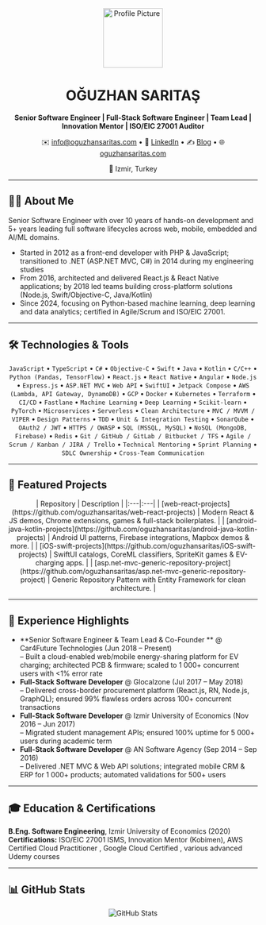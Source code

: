 <!-- Profile overview for OĞUZHAN SARITAŞ -->

<div align="center">
  <img src="https://github.com/oguzhansaritas.png" width="120" alt="Profile Picture" />
  <h1>OĞUZHAN SARITAŞ</h1>
  <p><strong>Senior Software Engineer | Full-Stack Software Engineer | Team Lead | Innovation Mentor | ISO/EIC 27001 Auditor</strong></p>
  <p>
    ✉️ <a href="mailto:info@oguzhansaritas.com">info@oguzhansaritas.com</a> •
    🔗 <a href="https://linkedin.com/in/legastive">LinkedIn</a> •
    ✍️ <a href="https://medium.com/@legastive">Blog</a> •
    🌐 <a href="https://oguzhansaritas.com">oguzhansaritas.com</a>
  </p>
  <p>📍 Izmir, Turkey</p>
</div>

---

## 👨‍💻 About Me  
Senior Software Engineer with over 10 years of hands-on development and 5+ years leading full software lifecycles across web, mobile, embedded and AI/ML domains.  
- Started in 2012 as a front-end developer with PHP & JavaScript; transitioned to .NET (ASP.NET MVC, C#) in 2014 during my engineering studies  
- From 2016, architected and delivered React.js & React Native applications; by 2018 led teams building cross-platform solutions (Node.js, Swift/Objective-C, Java/Kotlin)  
- Since 2024, focusing on Python-based machine learning, deep learning and data analytics; certified in Agile/Scrum and ISO/EIC 27001. 

---

## 🛠 Technologies & Tools  

<div align="center">
  <code>JavaScript</code> • <code>TypeScript</code> • <code>C#</code> • <code>Objective-C</code> • <code>Swift</code> •
  <code>Java</code> • <code>Kotlin</code> • <code>C/C++</code> • <code>Python (Pandas, TensorFlow)</code> •
  <code>React.js</code> • <code>React Native</code> • <code>Angular</code> • <code>Node.js</code> • <code>Express.js</code> •
  <code>ASP.NET MVC</code> • <code>Web API</code> • <code>SwiftUI</code> • <code>Jetpack Compose</code> •
  <code>AWS (Lambda, API Gateway, DynamoDB)</code> • <code>GCP</code> • <code>Docker</code> • <code>Kubernetes</code> •
  <code>Terraform</code> • <code>CI/CD</code> • <code>Fastlane</code> • <code>Machine Learning</code> •
  <code>Deep Learning</code> • <code>Scikit-learn</code> • <code>PyTorch</code> • <code>Microservices</code> •
  <code>Serverless</code> • <code>Clean Architecture</code> • <code>MVC / MVVM / VIPER</code> • <code>Design Patterns</code> •
  <code>TDD</code> • <code>Unit & Integration Testing</code> • <code>SonarQube</code> • <code>OAuth2 / JWT</code> •
  <code>HTTPS / OWASP</code> • <code>SQL (MSSQL, MySQL)</code> • <code>NoSQL (MongoDB, Firebase)</code> • <code>Redis</code> •
  <code>Git / GitHub / GitLab / Bitbucket / TFS</code> • <code>Agile / Scrum / Kanban / JIRA / Trello</code> •
  <code>Technical Mentoring</code> • <code>Sprint Planning</code> • <code>SDLC Ownership</code> • <code>Cross-Team Communication</code>
</div>

---

## 📌 Featured Projects  

<div align="center">
| Repository | Description |
|:---|:---|
| [web-react-projects](https://github.com/oguzhansaritas/web-react-projects) | Modern React & JS demos, Chrome extensions, games & full-stack boilerplates. |
| [android-java-kotlin-projects](https://github.com/oguzhansaritas/android-java-kotlin-projects) | Android UI patterns, Firebase integrations, Mapbox demos & more. |
| [iOS-swift-projects](https://github.com/oguzhansaritas/iOS-swift-projects) | SwiftUI catalogs, CoreML classifiers, SpriteKit games & EV-charging apps. |
| [asp.net-mvc-generic-repository-project](https://github.com/oguzhansaritas/asp.net-mvc-generic-repository-project) | Generic Repository Pattern with Entity Framework for clean architecture. |
</div>

---

## 💼 Experience Highlights  
- **Senior Software Engineer & Team Lead & Co-Founder ** @ Car4Future Technologies (Jun 2018 – Present)  
  – Built a cloud-enabled web/mobile energy-sharing platform for EV charging; architected PCB & firmware; scaled to 1 000+ concurrent users with <1% error rate  
- **Full-Stack Software Developer** @ Glocalzone (Jul 2017 – May 2018)  
  – Delivered cross-border procurement platform (React.js, RN, Node.js, GraphQL); ensured 99% flawless orders across 100+ concurrent transactions  
- **Full-Stack Software Developer** @ Izmir University of Economics (Nov 2016 – Jun 2017)  
  – Migrated student management APIs; ensured 100% uptime for 5 000+ users during academic term  
- **Full-Stack Software Developer** @ AN Software Agency (Sep 2014 – Sep 2016)  
  – Delivered .NET MVC & Web API solutions; integrated mobile CRM & ERP for 1 000+ products; automated validations for 500+ users  

---

## 🎓 Education & Certifications  
**B.Eng. Software Engineering**, Izmir University of Economics (2020)  
**Certifications:** ISO/EIC 27001 ISMS, Innovation Mentor (Kobimen), AWS Certified Cloud Practitioner , Google Cloud Certified , various advanced Udemy courses  

---

## 📊 GitHub Stats  

<div align="center">
  <img src="https://github-readme-stats.vercel.app/api?username=oguzhansaritas&show_icons=true&theme=dark" alt="GitHub Stats" />
</div>
